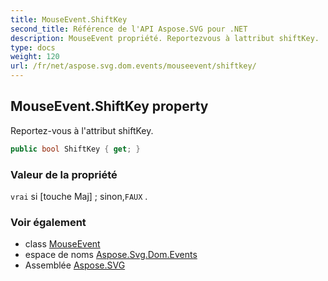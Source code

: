 ```yaml
---
title: MouseEvent.ShiftKey
second_title: Référence de l'API Aspose.SVG pour .NET
description: MouseEvent propriété. Reportezvous à lattribut shiftKey.
type: docs
weight: 120
url: /fr/net/aspose.svg.dom.events/mouseevent/shiftkey/
---
```

## MouseEvent.ShiftKey property

Reportez-vous à l'attribut shiftKey.

```csharp
public bool ShiftKey { get; }
```

### Valeur de la propriété

`vrai` si [touche Maj] ; sinon,`FAUX` .

### Voir également

* class [MouseEvent](../)
* espace de noms [Aspose.Svg.Dom.Events](../../mouseevent/)
* Assemblée [Aspose.SVG](../../../)


